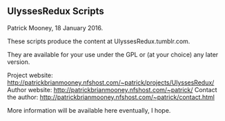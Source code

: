 UlyssesRedux Scripts
--------------------
Patrick Mooney, 18 January 2016.



These scripts produce the content at UlyssesRedux.tumblr.com. 

They are available for your use under the GPL or (at your choice) any later version.

Project website: http://patrickbrianmooney.nfshost.com/~patrick/projects/UlyssesRedux/
Author website: http://patrickbrianmooney.nfshost.com/~patrick/
Contact the author: http://patrickbrianmooney.nfshost.com/~patrick/contact.html

More information will be available here eventually, I hope.
